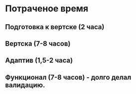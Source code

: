 # Потраченое время
## Подготовка к вертске (2 часа)
## Вертска (7-8 часов)
## Адаптив (1,5-2 часа)
## Функционал (7-8 часов) - долго делал валидацию.
